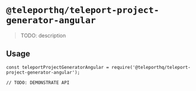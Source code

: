 # `@teleporthq/teleport-project-generator-angular`

> TODO: description

## Usage

```
const teleportProjectGeneratorAngular = require('@teleporthq/teleport-project-generator-angular');

// TODO: DEMONSTRATE API
```
